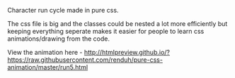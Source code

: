 Character run cycle made in pure css. 

The css file is big and the classes could be nested a lot more efficiently but keeping everything seperate makes it easier for people to learn css animations/drawing from the code.

View the animation here - http://htmlpreview.github.io/?https://raw.githubusercontent.com/renduh/pure-css-animation/master/run5.html